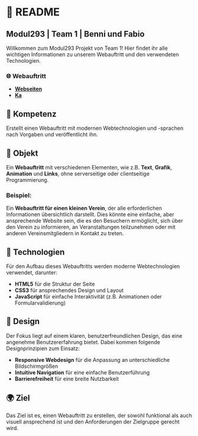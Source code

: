 # 📑 README #

## Modul293 | Team 1 | Benni und Fabio ##

Willkommen zum Modul293 Projekt von Team 1! Hier findet ihr alle wichtigen Informationen zu unserem Webauftritt und den verwendeten Technologien.

### 🌐 Webauftritt

- [**Webseiten**](https://benjaminfredericobst.github.io/M293/)
- [**Ka**](http://fabiomueller.bplaced.net/)

## 🎯 Kompetenz

Erstellt einen Webauftritt mit modernen Webtechnologien und -sprachen nach Vorgaben und veröffentlicht ihn.

## 📂 Objekt

Ein **Webauftritt** mit verschiedenen Elementen, wie z.B. **Text**, **Grafik**, **Animation** und **Links**, ohne serverseitige oder clientseitige Programmierung. 

### Beispiel:

Ein **Webauftritt für einen kleinen Verein**, der alle erforderlichen Informationen übersichtlich darstellt. Dies könnte eine einfache, aber ansprechende Website sein, die es den Besuchern ermöglicht, sich über den Verein zu informieren, an Veranstaltungen teilzunehmen oder mit anderen Vereinsmitgliedern in Kontakt zu treten.

## 🚀 Technologien

Für den Aufbau dieses Webauftritts werden moderne Webtechnologien verwendet, darunter:

- **HTML5** für die Struktur der Seite
- **CSS3** für ansprechendes Design und Layout
- **JavaScript** für einfache Interaktivität (z.B. Animationen oder Formularvalidierung)

## 🎨 Design

Der Fokus liegt auf einem klaren, benutzerfreundlichen Design, das eine angenehme Benutzererfahrung bietet. Dabei kommen folgende Designprinzipien zum Einsatz:

- **Responsive Webdesign** für die Anpassung an unterschiedliche Bildschirmgrößen
- **Intuitive Navigation** für eine einfache Benutzerführung
- **Barrierefreiheit** für eine breite Nutzbarkeit

## 🌍 Ziel

Das Ziel ist es, einen Webauftritt zu erstellen, der sowohl funktional als auch visuell ansprechend ist und den Anforderungen der Zielgruppe gerecht wird.
